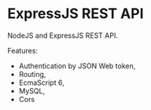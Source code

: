 # ExpressJS REST API
NodeJS and ExpressJS REST API.

Features:
- Authentication by JSON Web token,
- Routing,
- EcmaScript 6,
- MySQL,
- Cors
